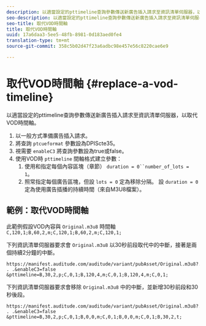 ```yaml
---
description: 以適當設定的pttimeline查詢參數傳送新廣告插入請求至資訊清單伺服器，以取代VOD時間軸。
seo-description: 以適當設定的pttimeline查詢參數傳送新廣告插入請求至資訊清單伺服器，以取代VOD時間軸。
seo-title: 取代VOD時間軸
title: 取代VOD時間軸
uuid: 17a6daa3-5ee5-48fb-8981-0d183aed0fe4
translation-type: tm+mt
source-git-commit: 358c5b02d47f23a6adbc98e457e56c8220cae6e9

---
```



# 取代VOD時間軸 {#replace-a-vod-timeline}

以適當設定的pttimeline查詢參數傳送新廣告插入請求至資訊清單伺服器，以取代VOD時間軸。

1. 以一般方式準備廣告插入請求。
1. 將查詢 `ptcueformat` 參數設為DPIScte35。
1. 視需要 `enableC3` 將查詢參數設為true或false。
1. 使用VOD時 `pttimeline` 間軸格式建立參數：
   1. 使用和指定每個內容區塊（章節） `duration = 0``number_of_lots = 1`。
   1. 照常指定每個廣告區塊，但設 `lots = 0` 定為移除分隔。 設 `duration = 0` 定為使用廣告插播的持續時間（來自M3U8檔案）。

## 範例：取代VOD時間軸

此範例假設VOD內容與 `Original.m3u8` 時間軸 `C,120,1;B,60,2,m;C,120,1;B,60,2,m;C,120,1;`

下列資訊清單伺服器要求會 `Original.m3u8` 以30秒前段取代中的中斷，接著是兩個持續2分鐘的中斷。

```
https://manifest.auditude.com/auditude/variant/pubAsset/Original.m3u8?. . .&enableC3=false 
&pttimeline=B,30,2,p;C,0,1;B,120,4,m;C,0,1;B,120,4,m;C,0,1;
```

下列資訊清單伺服器要求會移除 `Original.m3u8` 中的中斷，並新增30秒前段和30秒後段。

```
https://manifest.auditude.com/auditude/variant/pubAsset/Original.m3u8?. . .&enableC3=false 
&pttimeline=B,30,2,p;C,0,1;B,0,0,m;C,0,1;B,0,0,m;C,0,1;B,30,2,t;
```
